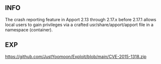 INFO
----

The crash reporting feature in Apport 2.13 through 2.17.x before 2.17.1 allows local users to gain privileges via a crafted usr/share/apport/apport file in a namespace (container).

EXP
---

<https://github.com/JustYoomoon/Exploit/blob/main/CVE-2015-1318.zip>